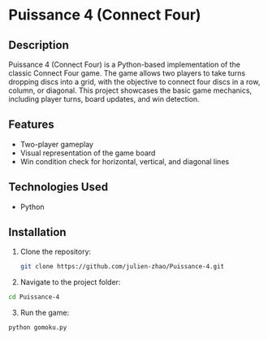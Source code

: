 # Puissance 4 (Connect Four)

## Description

Puissance 4 (Connect Four) is a Python-based implementation of the classic Connect Four game. The game allows two players to take turns dropping discs into a grid, with the objective to connect four discs in a row, column, or diagonal. This project showcases the basic game mechanics, including player turns, board updates, and win detection.

## Features

- Two-player gameplay
- Visual representation of the game board
- Win condition check for horizontal, vertical, and diagonal lines

## Technologies Used

- Python

## Installation

1. Clone the repository:
   ```bash
   git clone https://github.com/julien-zhao/Puissance-4.git
   
2. Navigate to the project folder:
  ```bash
  cd Puissance-4
  ```
3. Run the game:
  ```bash
  python gomoku.py
  ```

